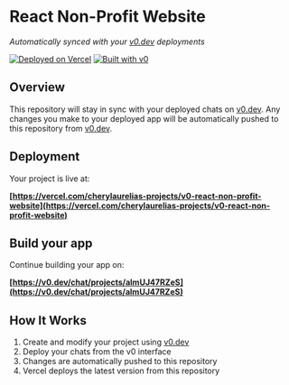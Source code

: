# React Non-Profit Website

*Automatically synced with your [v0.dev](https://v0.dev) deployments*

[![Deployed on Vercel](https://img.shields.io/badge/Deployed%20on-Vercel-black?style=for-the-badge&logo=vercel)](https://vercel.com/cherylaurelias-projects/v0-react-non-profit-website)
[![Built with v0](https://img.shields.io/badge/Built%20with-v0.dev-black?style=for-the-badge)](https://v0.dev/chat/projects/almUJ47RZeS)

## Overview

This repository will stay in sync with your deployed chats on [v0.dev](https://v0.dev).
Any changes you make to your deployed app will be automatically pushed to this repository from [v0.dev](https://v0.dev).

## Deployment

Your project is live at:

**[https://vercel.com/cherylaurelias-projects/v0-react-non-profit-website](https://vercel.com/cherylaurelias-projects/v0-react-non-profit-website)**

## Build your app

Continue building your app on:

**[https://v0.dev/chat/projects/almUJ47RZeS](https://v0.dev/chat/projects/almUJ47RZeS)**

## How It Works

1. Create and modify your project using [v0.dev](https://v0.dev)
2. Deploy your chats from the v0 interface
3. Changes are automatically pushed to this repository
4. Vercel deploys the latest version from this repository
